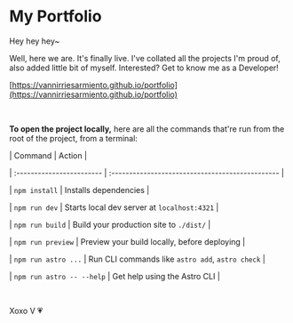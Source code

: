 
# My Portfolio

  

Hey hey hey~

  

Well, here we are. It's finally live. I've collated all the projects I'm proud of, also added little bit of myself. Interested? Get to know me as a Developer!

[https://vannirriesarmiento.github.io/portfolio](https://vannirriesarmiento.github.io/portfolio)


&nbsp;


 **To open the project locally,** here are all the commands that're run from the root of the project, from a terminal:
  

| Command | Action |

| :------------------------ | :----------------------------------------------- |

| `npm install` | Installs dependencies |

| `npm run dev` | Starts local dev server at `localhost:4321` |

| `npm run build` | Build your production site to `./dist/` |

| `npm run preview` | Preview your build locally, before deploying |

| `npm run astro ...` | Run CLI commands like `astro add`, `astro check` |

| `npm run astro -- --help` | Get help using the Astro CLI |

&nbsp;
  
Xoxo V 💗
